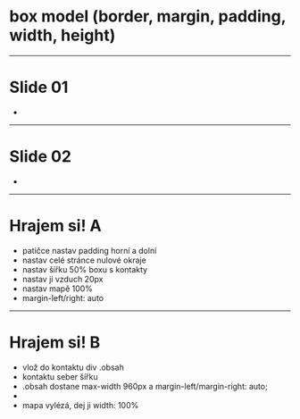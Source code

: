 <!-- .slide: data-state="c-slide-inter" -->

# box model (border, margin, padding, width, height)

---

# Slide 01

>>>
*

---

# Slide 02

>>>
*

---

<!-- .slide: data-state="c-slide-task" -->

# Hrajem si! A

* patičce nastav padding horní a dolní
* nastav celé stránce nulové okraje
* nastav šířku 50% boxu s kontakty
* nastav ji vzduch 20px
* nastav mapě 100%
* margin-left/right: auto

---

<!-- .slide: data-state="c-slide-task" -->

# Hrajem si! B
 
* vlož do kontaktu div .obsah
* kontaktu seber šířku
* .obsah dostane max-width 960px a margin-left/margin-right: auto;
* 
* mapa vylézá, dej ji width: 100% 

